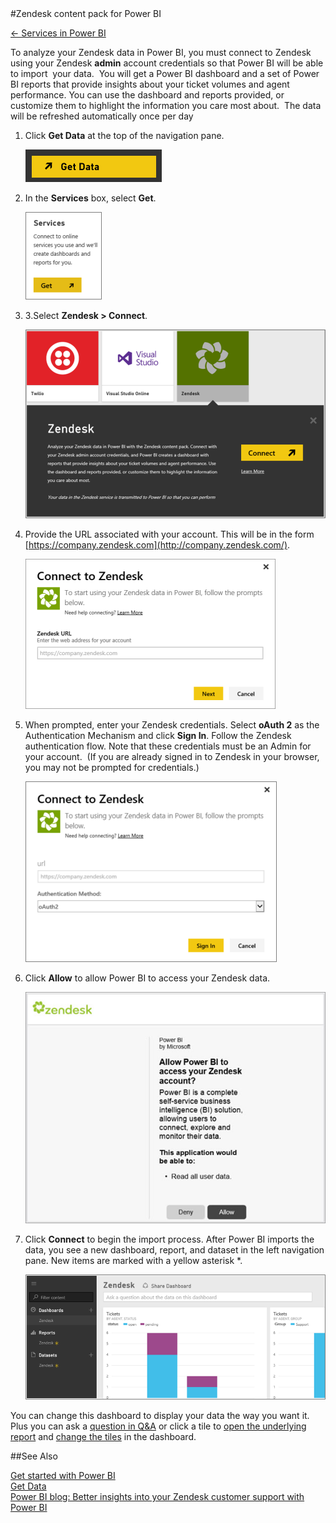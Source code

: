 <properties pageTitle="Zendesk content pack for Power BI" description="Zendesk content pack for Power BI" services="powerbi" documentationCenter="" authors="v-anpasi" manager="mblythe" editor=""/>
<tags ms.service="powerbi" ms.devlang="NA" ms.topic="article" ms.tgt_pltfrm="NA" ms.workload="powerbi" ms.date="06/25/2015" ms.author="v-anpasi"/>
#Zendesk content pack for Power BI

[← Services in Power BI](https://support.powerbi.com/knowledgebase/topics/88770-services-in-power-bi)

To analyze your Zendesk data in Power BI, you must connect to Zendesk using your Zendesk **admin** account credentials so that Power BI will be able to import  your data.  You will get a Power BI dashboard and a set of Power BI reports that provide insights about your ticket volumes and agent performance. You can use the dashboard and reports provided, or customize them to highlight the information you care most about.  The data will be refreshed automatically once per day

1.  Click **Get Data** at the top of the navigation pane.

    ![](media/powerbi-content-pack-zendesk/PBI_GetData.png)

2.  In the **Services** box, select **Get**.

    ![](media/powerbi-content-pack-zendesk/PBI_GetServices.png)

3.  3.Select **Zendesk  > Connect**.  

    ![](media/powerbi-content-pack-zendesk/PBI_ZendeskConnect.png)

4.  Provide the URL associated with your account. This will be in the form [https://company.zendesk.com](http://company.zendesk.com/).

    ![](media/powerbi-content-pack-zendesk/PBI_ZendeskNext.png)

5.  When prompted, enter your Zendesk credentials. Select **oAuth 2** as the Authentication Mechanism and click **Sign In**. Follow the Zendesk authentication flow. Note that these credentials must be an Admin for your account.  (If you are already signed in to Zendesk in your browser, you may not be prompted for credentials.)

    ![](media/powerbi-content-pack-zendesk/PBI_ZendeskSignIn.png)

6.  Click **Allow** to allow Power BI to access your Zendesk data.

    ![](media/powerbi-content-pack-zendesk/zendesk2.jpg)

7.  Click **Connect** to begin the import process.  After Power BI imports the data, you see a new dashboard, report, and dataset in the left navigation pane. New items are marked with a yellow asterisk \*.

    ![](media/powerbi-content-pack-zendesk/PBI_ZendeskDash.png)

You can change this dashboard to display your data the way you want it. Plus you can ask a [question in Q&A](http://support.powerbi.com/knowledgebase/articles/474566-q-a-in-power-bi) or click a tile to [open the underlying report](http://support.powerbi.com/knowledgebase/articles/425669-when-you-click-a-tile-in-a-dashboard) and [change the tiles](http://support.powerbi.com/knowledgebase/articles/424878-edit-a-tile-resize-move-rename-delete) in the dashboard.

##See Also

[Get started with Power BI](http://support.powerbi.com/knowledgebase/articles/430814-get-started-with-power-bi)  
[Get Data](http://support.powerbi.com/knowledgebase/articles/434354-get-data)  
[Power BI blog: Better insights into your Zendesk customer support with Power BI](http://blogs.msdn.com/b/powerbi/archive/2015/03/24/better-insights-into-your-zendesk-customer-support-with-power-bi.aspx)

